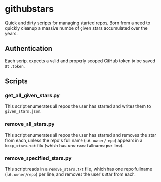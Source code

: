 # githubstars

Quick and dirty scripts for managing started repos.
Born from a need to quickly cleanup a massive numbe of given stars accumulated
over the years.

## Authentication

Each script expects a valid and properly scoped GitHub token to be saved at `.token`.

## Scripts

### get_all_given_stars.py

This script enumerates all repos the user has starred and writes them to `given_stars.json`.

### remove_all_stars.py

This script enumerates all repos the user has starred and removes the star from
each, unless the repo's full name (i.e. `owner/repo`) appears in a
`keep_stars.txt` file (which has one repo fullname per line).

### remove_specified_stars.py

This script reads in a `remove_stars.txt` file, which has one repo fullname
(i.e. `owner/repo`) per line, and removes the user's star from each.
